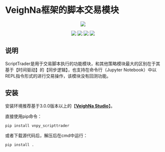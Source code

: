 # VeighNa框架的脚本交易模块

<p align="center">
  <img src ="https://vnpy.oss-cn-shanghai.aliyuncs.com/vnpy-logo.png"/>
</p>

<p align="center">
    <img src ="https://img.shields.io/badge/version-1.0.3-blueviolet.svg"/>
    <img src ="https://img.shields.io/badge/platform-windows|linux|macos-yellow.svg"/>
    <img src ="https://img.shields.io/badge/python-3.10|3.11|3.12|3.13-blue.svg" />
    <img src ="https://img.shields.io/github/license/vnpy/vnpy.svg?color=orange"/>
</p>

## 说明

ScriptTrader是用于交易脚本执行的功能模块，和其他策略模块最大的区别在于其基于【时间驱动】的【同步逻辑】，也支持在命令行（Jupyter Notebook）中以REPL指令形式的进行交易操作，该模块没有回测功能。

## 安装

安装环境推荐基于3.0.0版本以上的【[**VeighNa Studio**](https://www.vnpy.com)】。

直接使用pip命令：

```
pip install vnpy_scripttrader
```


或者下载源代码后，解压后在cmd中运行：

```
pip install .
```
